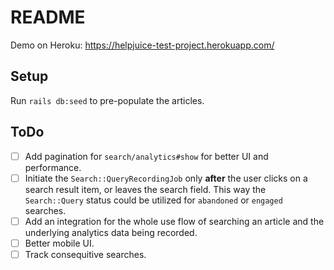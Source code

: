 # README
Demo on Heroku: https://helpjuice-test-project.herokuapp.com/

## Setup
Run `rails db:seed` to pre-populate the articles.

## ToDo
- [ ] Add pagination for `search/analytics#show` for better UI and performance.
- [ ] Initiate the `Search::QueryRecordingJob` only **after** the user clicks on a search result item, or leaves the search field. This way the `Search::Query` status could be utilized for `abandoned` or `engaged` searches.
- [ ] Add an integration for the whole use flow of searching an article and the underlying analytics data being recorded.
- [ ] Better mobile UI.
- [ ] Track consequitive searches.
